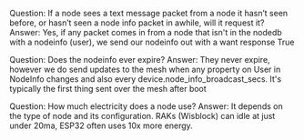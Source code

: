 Question: If a node sees a text message packet from a node it hasn’t seen before, or hasn’t seen a node info packet in awhile, will it request it?
Answer: Yes, if any packet comes in from a node that isn't in the nodedb with a nodeinfo (user), we send our nodeinfo out with a want response True

Question: Does the nodeinfo ever expire?
Answer: They never expire, however we do send updates to the mesh when any property on User in NodeInfo changes and also every device.node_info_broadcast_secs. It's typically the first thing sent over the mesh after boot

Question: How much electricity does a node use?
Answer: It depends on the type of node and its configuration. RAKs (Wisblock) can idle at just under 20ma, ESP32 often uses 10x more energy.